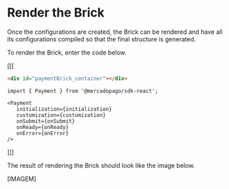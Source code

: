 # Render the Brick

Once the configurations are created, the Brick can be rendered and have all its configurations compiled so that the final structure is generated.

To render the Brick, enter the code below.

[[[
```html
<div id="paymentBrick_container"></div>
```
```react-jsx
import { Payment } from '@mercadopago/sdk-react';

<Payment
   initialization={initialization}
   customization={customization}
   onSubmit={onSubmit}
   onReady={onReady}
   onError={onError}
/>
```
]]]

The result of rendering the Brick should look like the image below.

[IMAGEM]